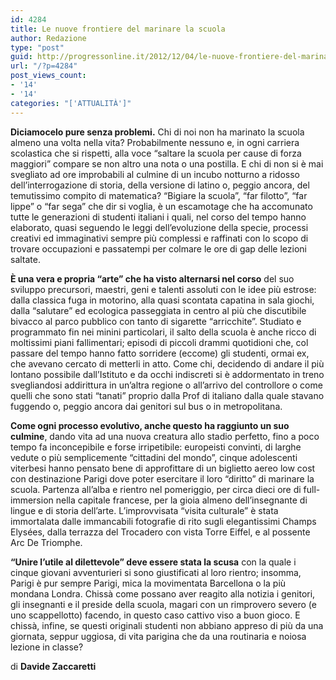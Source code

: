```yaml
---
id: 4284
title: Le nuove frontiere del marinare la scuola
author: Redazione
type: "post"
guid: http://progressonline.it/2012/12/04/le-nuove-frontiere-del-marinare-la-scuola/
url: "/?p=4284"
post_views_count:
- '14'
- '14'
categories: "['ATTUALITÀ']"
---
```


**Diciamocelo pure senza problemi.** Chi di noi non ha marinato la scuola almeno una volta nella vita? Probabilmente nessuno e, in ogni carriera scolastica che si rispetti, alla voce “saltare la scuola per cause di forza maggiori” compare se non altro una nota o una postilla. E chi di non si è mai svegliato ad ore improbabili al culmine di un incubo notturno a ridosso dell’interrogazione di storia, della versione di latino o, peggio ancora, del temutissimo compito di matematica? “Bigiare la scuola”, “far filotto”, “far lippe” o “far sega” che dir si voglia, è un escamotage che ha accomunato tutte le generazioni di studenti italiani i quali, nel corso del tempo hanno elaborato, quasi seguendo le leggi dell’evoluzione della specie, processi creativi ed immaginativi sempre più complessi e raffinati con lo scopo di trovare occupazioni e passatempi per colmare le ore di gap delle lezioni saltate.

**È una vera e propria “arte” che ha visto alternarsi nel corso** del suo sviluppo precursori, maestri, geni e talenti assoluti con le idee più estrose: dalla classica fuga in motorino, alla quasi scontata capatina in sala giochi, dalla “salutare” ed ecologica passeggiata in centro al più che discutibile bivacco al parco pubblico con tanto di sigarette “arricchite”. Studiato e programmato fin nei minini particolari, il salto della scuola è anche ricco di moltissimi piani fallimentari; episodi di piccoli drammi quotidioni che, col passare del tempo hanno fatto sorridere (eccome) gli studenti, ormai ex, che avevano cercato di metterli in atto. Come chi, decidendo di andare il più lontano possibile dall’Istituto e da occhi indiscreti si è addormentato in treno svegliandosi addirittura in un’altra regione o all’arrivo del controllore o come quelli che sono stati “tanati” proprio dalla Prof di italiano dalla quale stavano fuggendo o, peggio ancora dai genitori sul bus o in metropolitana.

**Come ogni processo evolutivo, anche questo ha raggiunto un suo culmine**, dando vita ad una nuova creatura allo stadio perfetto, fino a poco tempo fa inconcepibile e forse irripetibile: europeisti convinti, di larghe vedute o più semplicemente “cittadini del mondo”, cinque adolescenti viterbesi hanno pensato bene di approfittare di un biglietto aereo low cost con destinazione Parigi dove poter esercitare il loro “diritto” di marinare la scuola. Partenza all’alba e rientro nel pomeriggio, per circa dieci ore di full-immersion nella capitale francese, per la gioia almeno dell’insegnante di lingue e di storia dell’arte. L’improvvisata “visita culturale” è stata immortalata dalle immancabili fotografie di rito sugli elegantissimi Champs Elysées, dalla terrazza del Trocadero con vista Torre Eiffel, e al possente Arc De Triomphe.

**“Unire l’utile al dilettevole” deve essere stata la scusa** con la quale i cinque giovani avventurieri si sono giustificati al loro rientro; insomma, Parigi è pur sempre Parigi, mica la movimentata Barcellona o la più mondana Londra. Chissà come possano aver reagito alla notizia i genitori, gli insegnanti e il preside della scuola, magari con un rimprovero severo (e uno scappellotto) facendo, in questo caso cattivo viso a buon gioco. E chissà, infine, se questi originali studenti non abbiano appreso di più da una giornata, seppur uggiosa, di vita parigina che da una routinaria e noiosa lezione in classe?

di **Davide Zaccaretti**